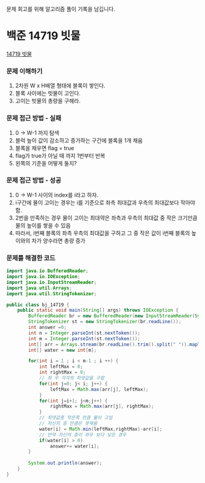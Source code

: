 문제 회고를 위해 알고리즘 풀이 기록을 남깁니다.

# 백준 14719 빗물
[14719 빗물](https://www.acmicpc.net/problem/14719)

### 문제 이해하기
1. 2차원 W x H배열 형태에 블록이 쌓인다.
2. 블록 사이에는 빗물이 고인다.
3. 고이는 빗물의 총량을 구해라.
 
 
### 문제 접근 방법 - 실패
1. 0 -> W-1 까지 탐색
2. 블럭 높이 값이 감소하고 증가하는 구간에 블록을 1개 채움
3. 블록을 채우면 flag = true
4. flag가 true가 아닐 때 까지 1번부터 반복
5. 왼쪽의 기준을 어떻게 둘지?

### 문제 접근 방법 - 성공
1. 0 -> W-1 사이의 index를 i라고 하자.
2. i구간에 물이 고이는 경우는 i를 기준으로 좌측 최대값과 우측의 최대값보다 작아야함.
3. 2번을 만족하는 경우 물이 고이는 최대약은 좌측과 우측의 최대값 중 작은 크기만큼 물의 높이를 쌓을 수 있음
4. 따라서, i번째 블록의 좌측 우측의 최대값을 구하고 그 중 작은 값이 i번째 블록의 높이와의 차가 양수라면 총량 증가 


### 문제를 해결한 코드
```java
import java.io.BufferedReader;
import java.io.IOException;
import java.io.InputStreamReader;
import java.util.Arrays;
import java.util.StringTokenizer;

public class bj_14719 {
	public static void main(String[] args) throws IOException {
		BufferedReader br = new BufferedReader(new InputStreamReader(System.in));
		StringTokenizer st = new StringTokenizer(br.readLine());
		int answer =0;
		int n = Integer.parseInt(st.nextToken());
		int m = Integer.parseInt(st.nextToken());
		int[] arr = Arrays.stream(br.readLine().trim().split(" ")).mapToInt(Integer::parseInt).toArray();
		int[] water = new int[m];

		for(int i = 1 ; i < m-1 ; i ++) {
			int leftMax = 0;
			int rightMax = 0;
			// 좌 우 각각의 최댓값을 구함
			for(int j=0; j< i; j++) {
				leftMax = Math.max(arr[j], leftMax);
			}
			for(int j=i+1; j<m;j++) {
				rightMax = Math.max(arr[j], rightMax);
			}
			// 최댓값중 작은쪽 만큼 물이 고임
			// 자신의 층 만큼은 못채움
			water[i] = Math.min(leftMax,rightMax)-arr[i];
			// 만약 자신의 층이 좌우 보다 낮은 경우
			if(water[i] > 0)
				answer+= water[i];
		}
		
		System.out.println(answer);
	}
}

```
